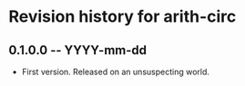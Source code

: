 # Revision history for arith-circ

## 0.1.0.0 -- YYYY-mm-dd

* First version. Released on an unsuspecting world.
